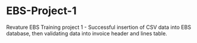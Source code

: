 # EBS-Project-1
Revature EBS Training project 1 - Successful insertion of CSV data into EBS database, then validating data into invoice header and lines table. 
